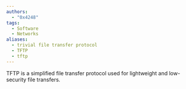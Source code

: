 ```yaml
---
authors: 
  - "0x4248"
tags:
  - Software
  - Networks
aliases:
  - trivial file transfer protocol
  - TFTP
  - tftp
---
```

TFTP is a simplified file transfer protocol used for lightweight and low-security file transfers.